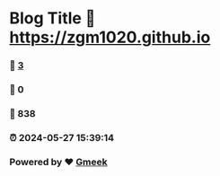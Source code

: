 # Blog Title :link: https://zgm1020.github.io 
### :page_facing_up: [3](https://zgm1020.github.io/tag.html) 
### :speech_balloon: 0 
### :hibiscus: 838 
### :alarm_clock: 2024-05-27 15:39:14 
### Powered by :heart: [Gmeek](https://github.com/Meekdai/Gmeek)
